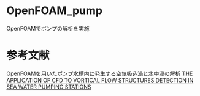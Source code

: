 # OpenFOAM_pump
OpenFOAMでポンプの解析を実施

# 参考文献
[OpenFOAMを用いたポンプ水槽内に発生する空気吸込渦と水中渦の解析](https://www.jstage.jst.go.jp/article/transjsme/83/853/83_17-00181/_article/-char/ja/)
[THE APPLICATION OF CFD TO VORTICAL FLOW STRUCTURES DETECTION IN SEA WATER PUMPING STATIONS](https://upcommons.upc.edu/bitstream/handle/2117/332556/Marine-2015-74_THE%20APPLICATION%20OF%20CFD%20TO%20VORTICAL.pdf)

